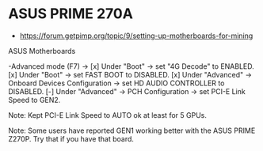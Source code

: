 # ASUS PRIME 270A

- https://forum.getpimp.org/topic/9/setting-up-motherboards-for-mining

ASUS Motherboards

-Advanced mode (F7) ->
[x] Under "Boot" -> set "4G Decode" to ENABLED.
[x] Under "Boot" -> set FAST BOOT to DISABLED.
[x] Under "Advanced" -> Onboard Devices Configuration -> set HD AUDIO CONTROLLER to DISABLED.
[-] Under "Advanced" -> PCH Configuration -> set PCI-E Link Speed to GEN2.

Note: Kept PCI-E Link Speed to AUTO ok at least for 5 GPUs.

Note: Some users have reported GEN1 working better with the ASUS PRIME Z270P. Try that if you have that board.
